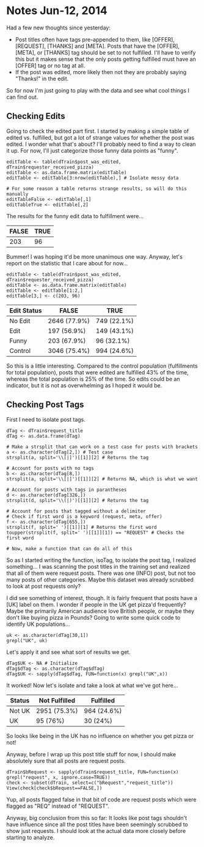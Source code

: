 Notes Jun-12, 2014
========================================================

Had a few new thoughts since yesterday:

* Post titles often have tags pre-appended to them, like [OFFER], [REQUEST], [THANKS] and [META]. Posts that have the [OFFER], [META], or [THANKS] tag should be set to not fulfilled. I'll have to verify this but it makes sense that the only posts getting fulfilled must have an [OFFER] tag or no tag at all.
* If the post was edited, more likely then not they are probably saying "Thanks!" in the edit.

So for now I'm just going to play with the data and see what cool things I can find out.

## Checking Edits

Going to check the edited part first. I started by making a simple table of edited vs. fulfilled, but got a lot of strange values for whether the post was edited. I wonder what that's about? I'll probably need to find a way to clean it up. For now, I'll just categorize those funny data points as "funny".

```{R}
editTable <- table(dTrain$post_was_edited, dTrain$requester_received_pizza)
editTable <- as.data.frame.matrix(editTable)
editTable <- editTable[3:nrow(editTable),] # Isolate messy data

# For some reason a table returns strange results, so will do this manually
editTableFalse <- editTable[,1]
editTableTrue <- editTable[,2]
```

The results for the funny edit data to fulfillment were...

FALSE | TRUE
--- | ---
203 | 96

Bummer! I was hoping it'd be more unanimous one way. Anyway, let's report on the statistic that I care about for now...

```{R}
editTable <- table(dTrain$post_was_edited, dTrain$requester_received_pizza)
editTable <- as.data.frame.matrix(editTable)
editTable <- editTable[1:2,]
editTable[3,] <- c(203, 96)
```

Edit Status | FALSE | TRUE
--- | --- | ---
No Edit | 2646 (77.9%) | 749 (22.1%)
Edit | 197 (56.9%) | 149 (43.1%)
Funny | 203 (67.9%) | 96 (32.1%)
Control | 3046 (75.4%) | 994 (24.6%)

So this is a little interesting. Compared to the control population (fulfillments for total population), posts that were edited are fulfilled 43% of the time, whereas the total population is 25% of the time. So edits could be an indicator, but it is not as overwhelming as I hoped it would be.

## Checking Post Tags

First I need to isolate post tags.

```{R}
dTag <- dTrain$request_title
dTag <- as.data.frame(dTag)

# Make a strsplit that can work on a test case for posts with brackets
a <- as.character(dTag[2,]) # Test case
strsplit(a, split='\\[|]')[[1]][2] # Returns the tag

# Account for posts with no tags
b <- as.character(dTag[8,])
strsplit(a, split='\\[|]')[[1]][2] # Returns NA, which is what we want

# Account for posts with tags in parantheses
d <- as.character(dTag[326,])
strsplit(d, split='\\(|)')[[1]][2] # Returns the tag

# Account for posts that tagged without a delimiter
# Check if first word is a keyword (request, meta, offer)
f <- as.character(dTag[655,])
strsplit(f, split=' ')[[1]][1] # Returns the first word
toupper(strsplit(f, split=' ')[[1]][1]) == "REQUEST" # Checks the first word

# Now, make a function that can do all of this
```

So as I started writing the function, isoTag, to isolate the post tag, I realized something... I was scanning the post titles in the training set and realized that all of them were request posts. There was one (INFO) post, but not too many posts of other categories. Maybe this dataset was already scrubbed to look at post requests only?

I did see something of interest, though. It is fairly frequent that posts have a [UK] label on them. I wonder if people in the UK get pizza'd frequently? Maybe the primarily American audience love British people, or maybe they don't like buying pizza in Pounds? Going to write some quick code to identify UK populations...

```{R}
uk <- as.character(dTag[30,1])
grepl("UK", uk)
```

Let's apply it and see what sort of results we get.

```{R}
dTag$UK <- NA # Initialize
dTag$dTag <- as.character(dTag$dTag)
dTag$UK <- sapply(dTag$dTag, FUN=function(x) grepl("UK",x))
```

It worked! Now let's isolate and take a look at what we've got here...

Status | Not Fulfilled | Fulfilled
--- | --- | ---
Not UK | 2951 (75.3%) | 964 (24.6%)
UK | 95 (76%) | 30 (24%)

So looks like being in the UK has no influence on whether you get pizza or not!

Anyway, before I wrap up this post title stuff for now, I should make absolutely sure that all posts are request posts.

```{R}
dTrain$bRequest <- sapply(dTrain$request_title, FUN=function(x) grepl("request", x, ignore.case=TRUE))
check <- subset(dTrain, select=c("bRequest","request_title"))
View(check[check$bRequest==FALSE,])
```

Yup, all posts flagged false in that bit of code are request posts which were flagged as "REQ" instead of "REQUEST".

Anyway, big conclusion from this so far: It looks like post tags shouldn't have influence since all the post titles have been seemingly scrubbed to show just requests. I should look at the actual data more closely before starting to analyze.